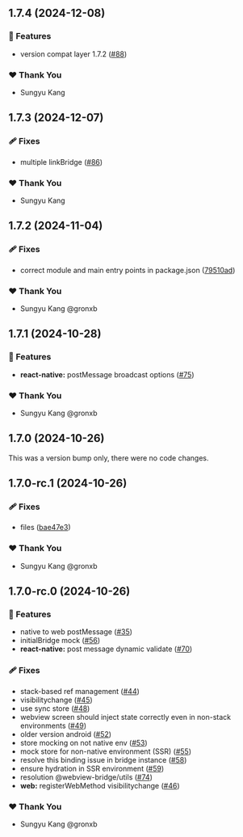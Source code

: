 ## 1.7.4 (2024-12-08)

### 🚀 Features

- version compat layer 1.7.2 ([#88](https://github.com/gronxb/webview-bridge/pull/88))

### ❤️  Thank You

- Sungyu Kang

## 1.7.3 (2024-12-07)

### 🩹 Fixes

- multiple linkBridge ([#86](https://github.com/gronxb/webview-bridge/pull/86))

### ❤️  Thank You

- Sungyu Kang

## 1.7.2 (2024-11-04)

### 🩹 Fixes

- correct module and main entry points in package.json ([79510ad](https://github.com/gronxb/webview-bridge/commit/79510ad))

### ❤️  Thank You

- Sungyu Kang @gronxb

## 1.7.1 (2024-10-28)

### 🚀 Features

- **react-native:** postMessage broadcast options ([#75](https://github.com/gronxb/webview-bridge/pull/75))

### ❤️  Thank You

- Sungyu Kang @gronxb

## 1.7.0 (2024-10-26)

This was a version bump only, there were no code changes.

## 1.7.0-rc.1 (2024-10-26)

### 🩹 Fixes

- files ([bae47e3](https://github.com/gronxb/webview-bridge/commit/bae47e3))

### ❤️  Thank You

- Sungyu Kang @gronxb

## 1.7.0-rc.0 (2024-10-26)

### 🚀 Features

- native to web postMessage ([#35](https://github.com/gronxb/webview-bridge/pull/35))
- initialBridge mock ([#56](https://github.com/gronxb/webview-bridge/pull/56))
- **react-native:** post message dynamic validate ([#70](https://github.com/gronxb/webview-bridge/pull/70))

### 🩹 Fixes

- stack-based ref management ([#44](https://github.com/gronxb/webview-bridge/pull/44))
- visibilitychange ([#45](https://github.com/gronxb/webview-bridge/pull/45))
- use sync store ([#48](https://github.com/gronxb/webview-bridge/pull/48))
- webview screen should inject state correctly even in non-stack environments ([#49](https://github.com/gronxb/webview-bridge/pull/49))
- older version android ([#52](https://github.com/gronxb/webview-bridge/pull/52))
- store mocking on not native env ([#53](https://github.com/gronxb/webview-bridge/pull/53))
- mock store for non-native environment (SSR) ([#55](https://github.com/gronxb/webview-bridge/pull/55))
- resolve this binding issue in bridge instance ([#58](https://github.com/gronxb/webview-bridge/pull/58))
- ensure hydration in SSR environment ([#59](https://github.com/gronxb/webview-bridge/pull/59))
- resolution @webview-bridge/utils ([#74](https://github.com/gronxb/webview-bridge/pull/74))
- **web:** registerWebMethod visibilitychange ([#46](https://github.com/gronxb/webview-bridge/pull/46))

### ❤️  Thank You

- Sungyu Kang @gronxb
